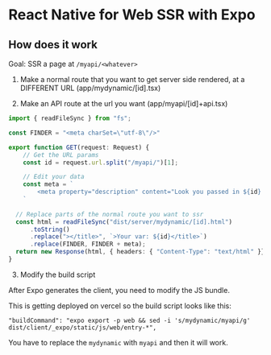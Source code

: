# React Native for Web SSR with Expo

## How does it work

Goal: SSR a page at `/myapi/<whatever>`

1. Make a normal route that you want to get server side rendered, at a DIFFERENT URL (app/mydynamic/[id].tsx)

2. Make an API route at the url you want (app/myapi/[id]+api.tsx)


```ts
import { readFileSync } from "fs";

const FINDER = "<meta charSet=\"utf-8\"/>"

export function GET(request: Request) {
    // Get the URL params
    const id = request.url.split("/myapi/")[1];

    // Edit your data
    const meta = `
        <meta property="description" content="Look you passed in ${id} to the URL" />
    `
  
  // Replace parts of the normal route you want to ssr
  const html = readFileSync("dist/server/mydynamic/[id].html")
      .toString()
      .replace("></title>", `>Your var: ${id}</title>`)
      .replace(FINDER, FINDER + meta);
  return new Response(html, { headers: { "Content-Type": "text/html" }});
}
```


3. Modify the build script

After Expo generates the client, you need to modify the JS bundle.

This is getting deployed on vercel so the build script looks like this:

```
"buildCommand": "expo export -p web && sed -i 's/mydynamic/myapi/g' dist/client/_expo/static/js/web/entry-*",
```

You have to replace the `mydynamic` with `myapi` and then it will work.



